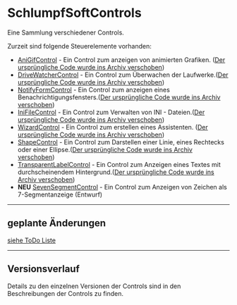 # SchlumpfSoftControls

Eine Sammlung verschiedener Controls.

Zurzeit sind folgende Steuerelemente vorhanden:

- [AniGifControl](https://github.com/Hanibal1963/SchlumpfSoftControls/blob/main/Docs/AniGifControl.md) - Ein Control zum anzeigen von animierten Grafiken. ([Der ursprüngliche Code wurde ins Archiv verschoben](https://github.com/Hanibal1963/AniGifControl))
- [DriveWatcherControl](https://github.com/Hanibal1963/SchlumpfSoftControls/blob/main/Docs/DriveWatcherControl.md) - Ein Control zum Überwachen der Laufwerke.([Der ursprüngliche Code wurde ins Archiv verschoben](https://github.com/Hanibal1963/DriveWatcherControl))
- [NotifyFormControl](https://github.com/Hanibal1963/SchlumpfSoftControls/blob/main//Docs/NotifyFormControl.md) - Ein Control zum anzeigen eines Benachrichtigungsfensters.([Der ursprüngliche Code wurde ins Archiv verschoben](https://github.com/Hanibal1963/NotifyFormControl))
- [IniFileControl](https://github.com/Hanibal1963/SchlumpfSoftControls/blob/main/Docs/IniFileControl.md) - Ein Control zum Verwalten von INI - Dateien.([Der ursprüngliche Code wurde ins Archiv verschoben](https://github.com/Hanibal1963/IniFileControl))
- [WizardControl](https://github.com/Hanibal1963/SchlumpfSoftControls/blob/main/Docs/WizardControl.md) - Ein Control zum erstellen eines Assistenten. ([Der ursprüngliche Code wurde ins Archiv verschoben](https://github.com/Hanibal1963/WizardControl))
- [ShapeControl](https://github.com/Hanibal1963/SchlumpfSoftControls/blob/main/Docs/ShapeControl.md) - Ein Control zum Darstellen einer Linie, eines Rechtecks oder einer Ellipse.([Der ursprüngliche Code wurde ins Archiv verschoben](https://github.com/Hanibal1963/ShapeControl))
- [TransparentLabelControl](https://github.com/Hanibal1963/SchlumpfSoftControls/blob/main/Docs/TransparentLabelControl.md) - Ein Control zum Anzeigen eines Textes mit durchscheinendem Hintergrund.([Der ursprüngliche Code wurde ins Archiv verschoben](https://github.com/Hanibal1963/TransparenLabelControl))
- **NEU** [SevenSegmentControl](https://github.com/Hanibal1963/SchlumpfSoftControls/blob/main/Docs/SevenSegmentControl.md) - Ein Control zum Anzeigen von Zeichen als 7-Segmentanzeige (Entwurf) 

---

## geplante Änderungen

[siehe ToDo Liste](https://github.com/Hanibal1963/SchlumpfSoftControls/blob/main/ToDo.md)

---

## Versionsverlauf

Details zu den einzelnen Versionen der Controls sind in den Beschreibungen der Controls zu finden.

